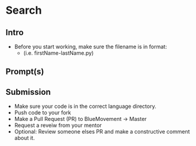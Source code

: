 # Search

## Intro

- Before you start working, make sure the filename is in format:
  - (i.e. firstName-lastName.py)

## Prompt(s)

## Submission

- Make sure your code is in the correct language directory.
- Push code to your fork
- Make a Pull Request (PR) to BlueMovement -> Master
- Request a reveiw from your mentor
- Optional: Review someone elses PR and make a constructive comment about it.

